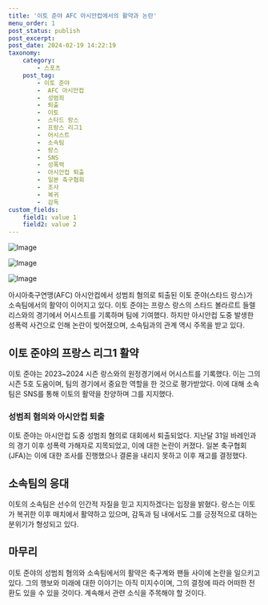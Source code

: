 ```yaml
---
title: '이토 준야 AFC 아시안컵에서의 활약과 논란'
menu_order: 1
post_status: publish
post_excerpt: 
post_date: 2024-02-19 14:22:19
taxonomy:
    category:
        - 스포츠
    post_tag:
        - 이토 준야
        -  AFC 아시안컵
        -  성범죄
        -  퇴출
        -  이토
        -  스타드 랑스
        -  프랑스 리그1
        -  어시스트
        -  소속팀
        -  랑스
        -  SNS
        -  성폭력
        -  아시안컵 퇴출
        -  일본 축구협회
        -  조사
        -  복귀
        -  감독
custom_fields:
    field1: value 1
    field2: value 2
---
```


![Image](https://imgnews.pstatic.net/image/468/2024/02/19/0001031553_001_20240219085403405.png?type=w647)

![Image](https://imgnews.pstatic.net/image/468/2024/02/19/0001031553_002_20240219085403441.jpg?type=w647)

![Image](https://imgnews.pstatic.net/image/468/2024/02/19/0001031553_003_20240219085403484.jpg?type=w647)

아시아축구연맹(AFC) 아시안컵에서 성범죄 혐의로 퇴출된 이토 준야(스타드 랑스)가 소속팀에서의 활약이 이어지고 있다. 이토 준야는 프랑스 랑스의 스타드 볼라르트 들렐리스와의 경기에서 어시스트를 기록하며 팀에 기여했다. 하지만 아시안컵 도중 발생한 성폭력 사건으로 인해 논란이 빚어졌으며, 소속팀과의 관계 역시 주목을 받고 있다.
## 이토 준야의 프랑스 리그1 활약
이토 준야는 2023~2024 시즌 랑스와의 원정경기에서 어시스트를 기록했다. 이는 그의 시즌 5호 도움이며, 팀의 경기에서 중요한 역할을 한 것으로 평가받았다. 이에 대해 소속팀은 SNS를 통해 이토의 활약을 찬양하며 그를 지지했다.
### 성범죄 혐의와 아시안컵 퇴출
이토 준야는 아시안컵 도중 성범죄 혐의로 대회에서 퇴출되었다. 지난달 31일 바레인과의 경기 이후 성폭력 가해자로 지목되었고, 이에 대한 논란이 커졌다. 일본 축구협회(JFA)는 이에 대한 조사를 진행했으나 결론을 내리지 못하고 이후 재고를 결정했다.
## 소속팀의 응대
이토의 소속팀은 선수의 인간적 자질을 믿고 지지하겠다는 입장을 밝혔다. 랑스는 이토가 복귀한 이후 매치에서 활약하고 있으며, 감독과 팀 내에서도 그를 긍정적으로 대하는 분위기가 형성되고 있다.
## 마무리
이토 준야의 성범죄 혐의와 소속팀에서의 활약은 축구계와 팬들 사이에 논란을 일으키고 있다. 그의 행보와 미래에 대한 이야기는 아직 미지수이며, 그의 결정에 따라 어떠한 전환도 있을 수 있을 것이다. 계속해서 관련 소식을 주목해야 할 것이다.
